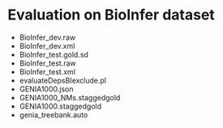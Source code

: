 
# Evaluation on BioInfer dataset

* BioInfer\_dev.raw
* BioInfer\_dev.xml
* BioInfer\_test.gold.sd
* BioInfer\_test.raw
* BioInfer\_test.xml
* evaluateDepsBIexclude.pl
* GENIA1000.json
* GENIA1000\_NMs.staggedgold
* GENIA1000.staggedgold
* genia\_treebank.auto
